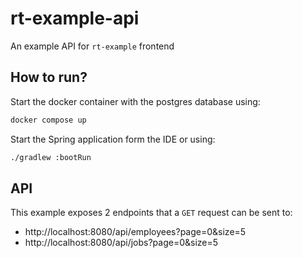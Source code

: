 # rt-example-api

An example API for `rt-example` frontend

## How to run?

Start the docker container with the postgres database using:
```bash
docker compose up
```

Start the Spring application form the IDE or using:
```bash
./gradlew :bootRun
```

## API

This example exposes 2 endpoints that a `GET` request can be sent to:
- http://localhost:8080/api/employees?page=0&size=5
- http://localhost:8080/api/jobs?page=0&size=5
